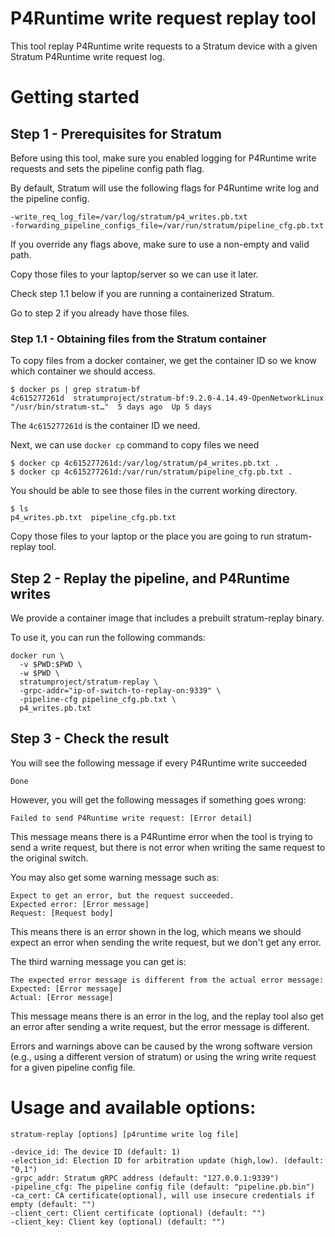 <!--
Copyright 2020-present Open Networking Foundation

SPDX-License-Identifier: Apache-2.0
-->

P4Runtime write request replay tool
====

This tool replay P4Runtime write requests to a Stratum device with a given
Stratum P4Runtime write request log.

# Getting started

## Step 1 - Prerequisites for Stratum

Before using this tool, make sure you enabled logging for P4Runtime write requests
and sets the pipeline config path flag.

By default, Stratum will use the following flags for P4Runtime write log and
the pipeline config.

```
-write_req_log_file=/var/log/stratum/p4_writes.pb.txt
-forwarding_pipeline_configs_file=/var/run/stratum/pipeline_cfg.pb.txt
```

If you override any flags above, make sure to use a non-empty and valid path.

Copy those files to your laptop/server so we can use it later.

Check step 1.1 below if you are running a containerized Stratum.

Go to step 2 if you already have those files.

### Step 1.1 - Obtaining files from the Stratum container

To copy files from a docker container,  we get the container ID so we know which
container we should access.

```
$ docker ps | grep stratum-bf
4c615277261d  stratumproject/stratum-bf:9.2.0-4.14.49-OpenNetworkLinux  "/usr/bin/stratum-st…"  5 days ago  Up 5 days
```

The `4c615277261d` is the container ID we need.

Next, we can use `docker cp` command to copy files we need

```
$ docker cp 4c615277261d:/var/log/stratum/p4_writes.pb.txt .
$ docker cp 4c615277261d:/var/run/stratum/pipeline_cfg.pb.txt .
```

You should be able to see those files in the current working directory.

```
$ ls
p4_writes.pb.txt  pipeline_cfg.pb.txt
```

Copy those files to your laptop or the place you are going to run stratum-replay tool.

## Step 2 - Replay the pipeline, and P4Runtime writes

We provide a container image that includes a prebuilt stratum-replay binary.

To use it, you can run the following commands:

```
docker run \
  -v $PWD:$PWD \
  -w $PWD \
  stratumproject/stratum-replay \
  -grpc-addr="ip-of-switch-to-replay-on:9339" \
  -pipeline-cfg pipeline_cfg.pb.txt \
  p4_writes.pb.txt
```

## Step 3 - Check the result

You will see the following message if every P4Runtime write succeeded

```
Done
```

However, you will get the following messages if something goes wrong:

```
Failed to send P4Runtime write request: [Error detail]
```

This message means there is a P4Runtime error when the tool is trying to send a write request,
but there is not error when writing the same request to the original switch.

You may also get some warning message such as:

```
Expect to get an error, but the request succeeded.
Expected error: [Error message]
Request: [Request body]
```

This means there is an error shown in the log, which means we should expect an
error when sending the write request, but we don't get any error.

The third warning message you can get is:

```
The expected error message is different from the actual error message:
Expected: [Error message]
Actual: [Error message]
```

This message means there is an error in the log, and the replay tool also get an error
after sending a write request, but the error message is different.

Errors and warnings above can be caused by the wrong software version
(e.g., using a different version of stratum) or using the wring write request
for a given pipeline config file.

# Usage and available options:

`stratum-replay [options] [p4runtime write log file]`

```
-device_id: The device ID (default: 1)
-election_id: Election ID for arbitration update (high,low). (default: "0,1")
-grpc_addr: Stratum gRPC address (default: "127.0.0.1:9339")
-pipeline_cfg: The pipeline config file (default: "pipeline.pb.bin")
-ca_cert: CA certificate(optional), will use insecure credentials if empty (default: "")
-client_cert: Client certificate (optional) (default: "")
-client_key: Client key (optional) (default: "")
```
